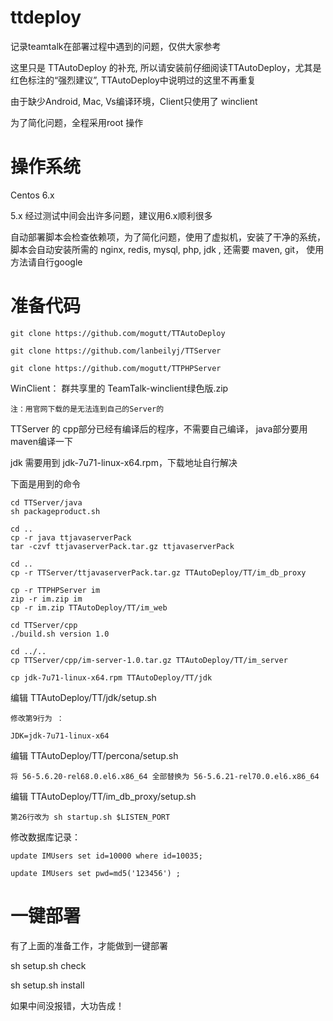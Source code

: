 ttdeploy
========

记录teamtalk在部署过程中遇到的问题，仅供大家参考

这里只是 TTAutoDeploy 的补充, 所以请安装前仔细阅读TTAutoDeploy，尤其是红色标注的“强烈建议”, TTAutoDeploy中说明过的这里不再重复

由于缺少Android, Mac, Vs编译环境，Client只使用了 winclient

为了简化问题，全程采用root 操作

# 操作系统

Centos 6.x 

5.x 经过测试中间会出许多问题，建议用6.x顺利很多

自动部署脚本会检查依赖项，为了简化问题，使用了虚拟机，安装了干净的系统，脚本会自动安装所需的 nginx, redis, mysql, php, jdk
, 还需要 maven, git， 使用方法请自行google

# 准备代码

````
git clone https://github.com/mogutt/TTAutoDeploy

git clone https://github.com/lanbeilyj/TTServer

git clone https://github.com/mogutt/TTPHPServer
````

WinClient：
	群共享里的 TeamTalk-winclient绿色版.zip
	
	注：用官网下载的是无法连到自己的Server的

TTServer 的 cpp部分已经有编译后的程序，不需要自己编译， java部分要用maven编译一下

jdk 需要用到 jdk-7u71-linux-x64.rpm，下载地址自行解决

下面是用到的命令

````
cd TTServer/java
sh packageproduct.sh

cd ..
cp -r java ttjavaserverPack
tar -czvf ttjavaserverPack.tar.gz ttjavaserverPack

cd ..
cp -r TTServer/ttjavaserverPack.tar.gz TTAutoDeploy/TT/im_db_proxy

cp -r TTPHPServer im
zip -r im.zip im
cp -r im.zip TTAutoDeploy/TT/im_web

cd TTServer/cpp
./build.sh version 1.0

cd ../..
cp TTServer/cpp/im-server-1.0.tar.gz TTAutoDeploy/TT/im_server

cp jdk-7u71-linux-x64.rpm TTAutoDeploy/TT/jdk

````

编辑 TTAutoDeploy/TT/jdk/setup.sh

	修改第9行为 ： 

	JDK=jdk-7u71-linux-x64


编辑 TTAutoDeploy/TT/percona/setup.sh

	将 56-5.6.20-rel68.0.el6.x86_64 全部替换为 56-5.6.21-rel70.0.el6.x86_64

编辑 TTAutoDeploy/TT/im_db_proxy/setup.sh

	第26行改为 sh startup.sh $LISTEN_PORT


修改数据库记录：

	update IMUsers set id=10000 where id=10035;

	update IMUsers set pwd=md5('123456') ;

# 一键部署

有了上面的准备工作，才能做到一键部署

sh setup.sh check

sh setup.sh install

如果中间没报错，大功告成！